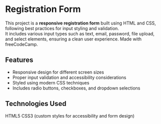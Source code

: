 # Registration Form

This project is a **responsive registration form** built using HTML and CSS, following best practices for input styling and validation.  
It includes various input types such as text, email, password, file upload, and select elements, ensuring a clean user experience. Made with freeCodeCamp.

## Features
- Responsive design for different screen sizes
- Proper input validation and accessibility considerations
- Styled using modern CSS techniques
- Includes radio buttons, checkboxes, and dropdown selections

## Technologies Used
HTML5
CSS3 (custom styles for accessibility and form design)